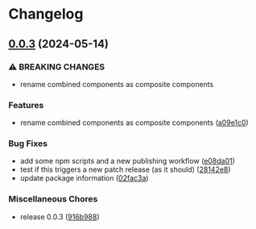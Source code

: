 # Changelog

## [0.0.3](https://github.com/jariikonen/mui-country-code-selector/compare/mui-country-code-selector-v0.0.2...mui-country-code-selector-v0.0.3) (2024-05-14)


### ⚠ BREAKING CHANGES

* rename combined components as composite components

### Features

* rename combined components as composite components ([a09e1c0](https://github.com/jariikonen/mui-country-code-selector/commit/a09e1c078e7623c9e3b1115b0e82fd08db41486f))


### Bug Fixes

* add some npm scripts and a new publishing workflow ([e08da01](https://github.com/jariikonen/mui-country-code-selector/commit/e08da0133bb74bee7e82f824db8a1a462cb44519))
* test if this triggers a new patch release (as it should) ([28142e8](https://github.com/jariikonen/mui-country-code-selector/commit/28142e869d546f6376ccc6d85fc9179a48f39fa6))
* update package information ([02fac3a](https://github.com/jariikonen/mui-country-code-selector/commit/02fac3aee0e74271f8f2c8a20191e51395730cb4))


### Miscellaneous Chores

* release 0.0.3 ([916b988](https://github.com/jariikonen/mui-country-code-selector/commit/916b98809c41d33e53a64a4f2a461de883e772e6))
